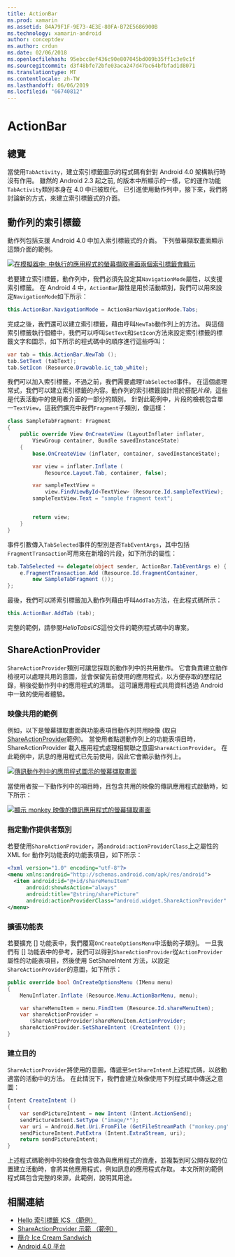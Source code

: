 ```yaml
---
title: ActionBar
ms.prod: xamarin
ms.assetid: 84A79F1F-9E73-4E3E-80FA-B72E5686900B
ms.technology: xamarin-android
author: conceptdev
ms.author: crdun
ms.date: 02/06/2018
ms.openlocfilehash: 95ebcc8ef436c90e807045bd009b35ff1c3e9c1f
ms.sourcegitcommit: d3f48bfe72bfe03aca247d47bc64bfbfad1d8071
ms.translationtype: MT
ms.contentlocale: zh-TW
ms.lasthandoff: 06/06/2019
ms.locfileid: "66740812"
---
```

# <a name="actionbar"></a>ActionBar


## <a name="overview"></a>總覽

當使用`TabActivity`，建立索引標籤圖示的程式碼有針對 Android 4.0 架構執行時沒有作用。 雖然的 Android 2.3 起之前, 的版本中所顯示的一樣，它的運作功能`TabActivity`類別本身在 4.0 中已被取代。 已引進使用動作列中，接下來，我們將討論新的方式，來建立索引標籤式的介面。


## <a name="action-bar-tabs"></a>動作列的索引標籤

動作列包括支援 Android 4.0 中加入索引標籤式的介面。
下列螢幕擷取畫面顯示這類介面的範例。

[![在模擬器中; 中執行的應用程式的螢幕擷取畫面兩個索引標籤會顯示](action-bar-images/25-actionbartabs.png)](action-bar-images/25-actionbartabs.png#lightbox)

若要建立索引標籤，動作列中，我們必須先設定其`NavigationMode`屬性，以支援索引標籤。 在 Android 4 中，`ActionBar`屬性是用於活動類別，我們可以用來設定`NavigationMode`如下所示：

```csharp
this.ActionBar.NavigationMode = ActionBarNavigationMode.Tabs;
```

完成之後，我們還可以建立索引標籤，藉由呼叫`NewTab`動作列上的方法。 與這個索引標籤執行個體中，我們可以呼叫`SetText`和`SetIcon`方法來設定索引標籤的標籤文字和圖示，如下所示的程式碼中的順序進行這些呼叫：

```csharp
var tab = this.ActionBar.NewTab ();
tab.SetText (tabText);
tab.SetIcon (Resource.Drawable.ic_tab_white);
```

我們可以加入索引標籤，不過之前，我們需要處理`TabSelected`事件。 在這個處理常式，我們可以建立索引標籤的內容。動作列的索引標籤設計用於搭配*片段*，這些是代表活動中的使用者介面的一部分的類別。 針對此範例中，片段的檢視包含單一`TextView`，這我們擴充中我們`Fragment`子類別，像這樣：

```csharp
class SampleTabFragment: Fragment
{           
    public override View OnCreateView (LayoutInflater inflater,
        ViewGroup container, Bundle savedInstanceState)
    {
        base.OnCreateView (inflater, container, savedInstanceState);

        var view = inflater.Inflate (
            Resource.Layout.Tab, container, false);

        var sampleTextView =
            view.FindViewById<TextView> (Resource.Id.sampleTextView);            
        sampleTextView.Text = "sample fragment text";


        return view;
    }
}
```

事件引數傳入`TabSelected`事件的型別是否`TabEventArgs`，其中包括`FragmentTransaction`可用來在新增的片段，如下所示的屬性：

```csharp
tab.TabSelected += delegate(object sender, ActionBar.TabEventArgs e) {             
    e.FragmentTransaction.Add (Resource.Id.fragmentContainer,
        new SampleTabFragment ());
};
```

最後，我們可以將索引標籤加入動作列藉由呼叫`AddTab`方法，在此程式碼所示：

```csharp
this.ActionBar.AddTab (tab);
```

完整的範例，請參閱*HelloTabsICS*這份文件的範例程式碼中的專案。


## <a name="shareactionprovider"></a>ShareActionProvider

`ShareActionProvider`類別可讓您採取的動作列中的共用動作。 它會負責建立動作檢視可以處理共用的意圖，並會保留先前使用的應用程式，以方便存取的歷程記錄，稍後從動作列中的應用程式的清單。 這可讓應用程式共用資料透過 Android 中一致的使用者體驗。


### <a name="image-sharing-example"></a>映像共用的範例

例如，以下是螢幕擷取畫面與功能表項目動作列共用映像 (取自[ShareActionProvider](https://developer.xamarin.com/samples/monodroid/ShareActionProviderDemo/)範例)。 當使用者點選動作列上的功能表項目時，ShareActionProvider 載入應用程式處理相關聯之意圖`ShareActionProvider`。 在此範例中，訊息的應用程式已先前使用，因此它會顯示動作列上。

[![傳訊動作列中的應用程式圖示的螢幕擷取畫面](action-bar-images/09-shareactionprovider.png)](action-bar-images/09-shareactionprovider.png#lightbox)


當使用者按一下動作列中的項目時，且包含共用的映像的傳訊應用程式啟動時，如下所示：

[![顯示 monkey 映像的傳訊應用程式的螢幕擷取畫面](action-bar-images/10-messagewithimage.png)](action-bar-images/10-messagewithimage.png#lightbox)


### <a name="specifying-the-action-provider-class"></a>指定動作提供者類別

若要使用`ShareActionProvider`，將`android:actionProviderClass`上之屬性的 XML for 動作列功能表的功能表項目，如下所示：

```xml
<?xml version="1.0" encoding="utf-8"?>
<menu xmlns:android="http://schemas.android.com/apk/res/android">
  <item android:id="@+id/shareMenuItem"
      android:showAsAction="always"
      android:title="@string/sharePicture"
      android:actionProviderClass="android.widget.ShareActionProvider" />
</menu>
```


### <a name="inflating-the-menu"></a>擴張功能表

若要擴充 [] 功能表中，我們覆寫`OnCreateOptionsMenu`中活動的子類別。 一旦我們有 [] 功能表中的參考，我們可以得到`ShareActionProvider`從`ActionProvider`屬性的功能表項目，然後使用 SetShareIntent 方法，以設定`ShareActionProvider`的意圖，如下所示：

```csharp
public override bool OnCreateOptionsMenu (IMenu menu)
{
    MenuInflater.Inflate (Resource.Menu.ActionBarMenu, menu);       

    var shareMenuItem = menu.FindItem (Resource.Id.shareMenuItem);           
    var shareActionProvider =
       (ShareActionProvider)shareMenuItem.ActionProvider;
    shareActionProvider.SetShareIntent (CreateIntent ());
}
```


### <a name="creating-the-intent"></a>建立目的

`ShareActionProvider`將使用的意圖，傳遞至`SetShareIntent`上述程式碼，以啟動適當的活動中的方法。 在此情況下，我們會建立映像使用下列程式碼中傳送之意圖：

```csharp
Intent CreateIntent ()
{  
    var sendPictureIntent = new Intent (Intent.ActionSend);
    sendPictureIntent.SetType ("image/*");
    var uri = Android.Net.Uri.FromFile (GetFileStreamPath ("monkey.png"));          
    sendPictureIntent.PutExtra (Intent.ExtraStream, uri);
    return sendPictureIntent;
}
```

上述程式碼範例中的映像會包含做為與應用程式的資產，並複製到可公開存取的位置建立活動時，會將其他應用程式，例如訊息的應用程式存取。 本文所附的範例程式碼包含完整的來源，此範例，說明其用途。



## <a name="related-links"></a>相關連結

- [Hello 索引標籤 ICS （範例）](https://developer.xamarin.com/samples/monodroid/HelloTabsICS/)
- [ShareActionProvider 示範 （範例）](https://developer.xamarin.com/samples/monodroid/ShareActionProviderDemo/)
- [簡介 Ice Cream Sandwich](http://www.android.com/about/ice-cream-sandwich/)
- [Android 4.0 平台](https://developer.android.com/sdk/android-4.0.html)
